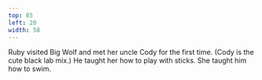 ```yaml
---
top: 85
left: 20
width: 58
---
```

Ruby visited Big Wolf and met her uncle Cody for the first time.
(Cody is the cute black lab mix.)
He taught her how to play with sticks.
She taught him how to swim.
